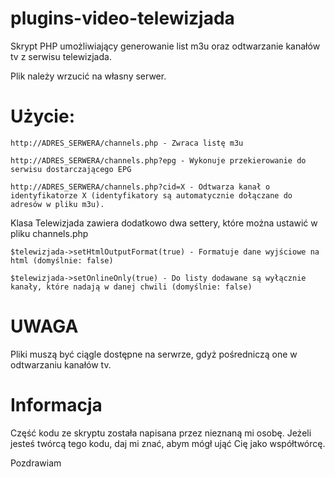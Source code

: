 # plugins-video-telewizjada

Skrypt PHP umożliwiający generowanie list m3u oraz odtwarzanie kanałów tv z serwisu telewizjada.

Plik należy wrzucić na własny serwer.

# Użycie:
    http://ADRES_SERWERA/channels.php - Zwraca listę m3u

    http://ADRES_SERWERA/channels.php?epg - Wykonuje przekierowanie do serwisu dostarczającego EPG

    http://ADRES_SERWERA/channels.php?cid=X - Odtwarza kanał o identyfikatorze X (identyfikatory są automatycznie dołączane do adresów w pliku m3u).

Klasa Telewizjada zawiera dodatkowo dwa settery, które można ustawić w pliku channels.php

    $telewizjada->setHtmlOutputFormat(true) - Formatuje dane wyjściowe na html (domyślnie: false)

    $telewizjada->setOnlineOnly(true) - Do listy dodawane są wyłącznie kanały, które nadają w danej chwili (domyślnie: false)

# UWAGA

Pliki muszą być ciągle dostępne na serwrze, gdyż pośredniczą one w odtwarzaniu kanałów tv.

# Informacja

Część kodu ze skryptu została napisana przez nieznaną mi osobę. Jeżeli jesteś twórcą tego kodu, daj mi znać, abym mógł ująć Cię jako współtwórcę.

Pozdrawiam
